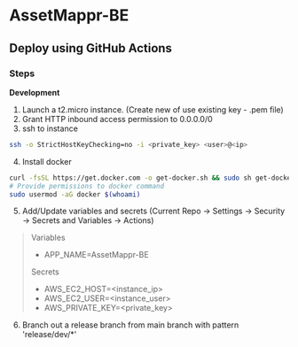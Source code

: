 # AssetMappr-BE

## Deploy using GitHub Actions
### Steps
**Development**

1. Launch a t2.micro instance. (Create new of use existing key - .pem file)
2. Grant HTTP inbound access permission to 0.0.0.0/0 
3. ssh to instance
```bash
ssh -o StrictHostKeyChecking=no -i <private_key> <user>@<ip>
```
4. Install docker
```bash
curl -fsSL https://get.docker.com -o get-docker.sh && sudo sh get-docker.sh
# Provide permissions to docker command
sudo usermod -aG docker $(whoami)
```
5. Add/Update variables and secrets (Current Repo -> Settings -> Security -> Secrets and Variables -> Actions)

> Variables
> - APP_NAME=AssetMappr-BE
> 
> Secrets
> 
> - AWS_EC2_HOST=<instance_ip>
> - AWS_EC2_USER=<instance_user>
> - AWS_PRIVATE_KEY=<private_key>

6. Branch out a release branch from main branch with pattern 'release/dev/*'